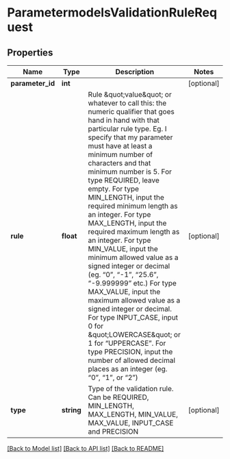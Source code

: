 # ParametermodelsValidationRuleRequest

## Properties
Name | Type | Description | Notes
------------ | ------------- | ------------- | -------------
**parameter_id** | **int** |  | [optional] 
**rule** | **float** | Rule \&quot;value\&quot; or whatever to call this: the numeric qualifier that goes hand in hand with that particular rule type. Eg. I specify that my parameter must have at least a minimum number of characters and that minimum number is 5. For type REQUIRED, leave empty. For type MIN_LENGTH, input the required minimum length as an integer. For type MAX_LENGTH, input the required maximum length as an integer. For type MIN_VALUE, input the minimum allowed value as a signed integer or decimal (eg. “0”, “-1”, “25.6”, “-9.999999” etc.) For type MAX_VALUE, input the maximum allowed value as a signed integer or decimal. For type INPUT_CASE, input 0 for \&quot;LOWERCASE\&quot; or 1 for “UPPERCASE”. For type PRECISION, input the number of allowed decimal places as an integer (eg. “0”, “1”, or “2”) | [optional] 
**type** | **string** | Type of the validation rule. Can be REQUIRED, MIN_LENGTH, MAX_LENGTH, MIN_VALUE, MAX_VALUE, INPUT_CASE and PRECISION | [optional] 

[[Back to Model list]](../README.md#documentation-for-models) [[Back to API list]](../README.md#documentation-for-api-endpoints) [[Back to README]](../README.md)


